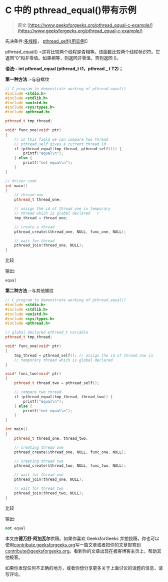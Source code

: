 # C 中的 pthread_equal()带有示例

> 原文:[https://www.geeksforgeeks.org/pthread_equal-c-example/](https://www.geeksforgeeks.org/pthread_equal-c-example/)

先决条件:[多线程](https://www.geeksforgeeks.org/multithreading-c-2/)， [pthread_self()用实例](https://www.geeksforgeeks.org/pthread_self-c-example/)C

pthread_equal() =这将比较两个线程是否相等。该函数比较两个线程标识符。它返回“0”和非零值。如果相等，则返回非零值，否则返回 0。

**语法:- int pthread_equal (pthread_t t1，pthread _ t T2)；**

**第一种方法** :-与自螺纹

```cpp
// C program to demonstrate working of pthread_equal()
#include <stdio.h>
#include <stdlib.h>
#include <unistd.h>
#include <sys/types.h>
#include <pthread.h>

pthread_t tmp_thread;

void* func_one(void* ptr)
{
    // in this field we can compare two thread
    // pthread_self gives a current thread id
    if (pthread_equal(tmp_thread, pthread_self())) {
        printf("equal\n");
    } else {
        printf("not equal\n");
    }
}

// driver code
int main()
{
    // thread one
    pthread_t thread_one;

    // assign the id of thread one in temporary
    // thread which is global declared   r
    tmp_thread = thread_one;

    // create a thread
    pthread_create(&thread_one, NULL, func_one, NULL);

    // wait for thread
    pthread_join(thread_one, NULL);
}
```

比较

输出:

```cpp
equal

```

**第二种方法** :-与其他螺纹

```cpp
// C program to demonstrate working of pthread_equal()
#include <stdio.h>
#include <stdlib.h>
#include <unistd.h>
#include <sys/types.h>
#include <pthread.h>

// global declared pthread_t variable
pthread_t tmp_thread;

void* func_one(void* ptr)
{
    tmp_thread = pthread_self(); // assign the id of thread one in
    // temporary thread which is global declared
}

void* func_two(void* ptr)
{
    pthread_t thread_two = pthread_self();

    // compare two thread
    if (pthread_equal(tmp_thread, thread_two)) {
        printf("equal\n");
    } else {
        printf("not equal\n");
    }
}

int main()
{
    pthread_t thread_one, thread_two;

    // creating thread one
    pthread_create(&thread_one, NULL, func_one, NULL);

    // creating thread two
    pthread_create(&thread_two, NULL, func_two, NULL);

    // wait for thread one
    pthread_join(thread_one, NULL);

    // wait for thread two
    pthread_join(thread_two, NULL);
}
```

比较

输出:

```cpp
not equal

```

本文由**德万舒·阿加瓦尔**供稿。如果你喜欢 GeeksforGeeks 并想投稿，你也可以使用[contribute.geeksforgeeks.org](http://www.contribute.geeksforgeeks.org)写一篇文章或者把你的文章邮寄到 contribute@geeksforgeeks.org。看到你的文章出现在极客博客主页上，帮助其他极客。

如果你发现任何不正确的地方，或者你想分享更多关于上面讨论的话题的信息，请写评论。